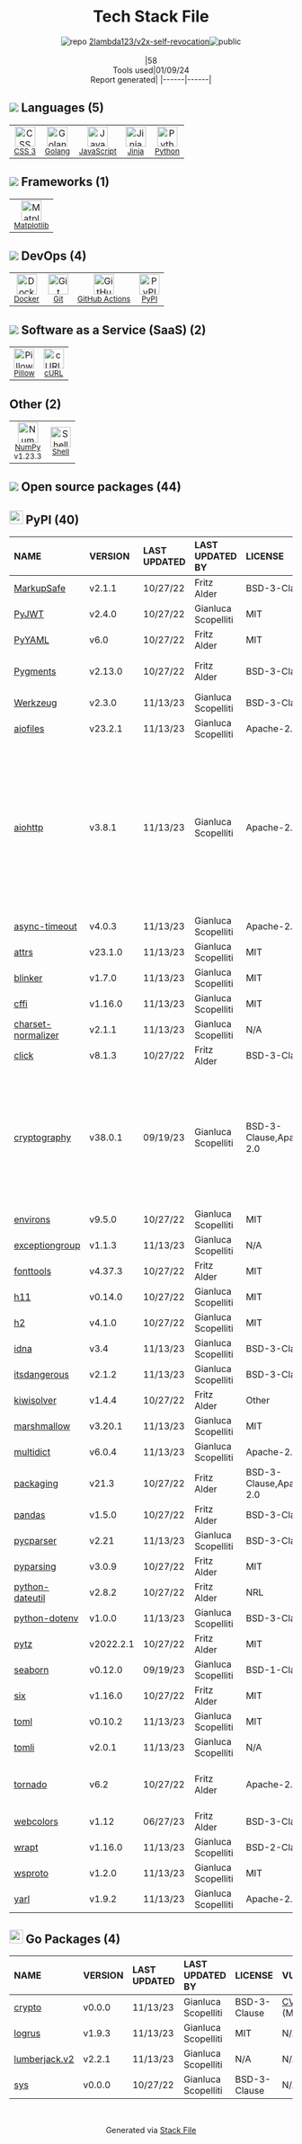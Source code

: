 <!--
&lt;--- Readme.md Snippet without images Start ---&gt;
## Tech Stack
2lambda123/v2x-self-revocation is built on the following main stack:

- [Python](https://www.python.org) – Languages
- [Golang](http://golang.org/) – Languages
- [JavaScript](https://developer.mozilla.org/en-US/docs/Web/JavaScript) – Languages
- [NumPy](http://www.numpy.org/) – Data Science Tools
- [Jinja](https://palletsprojects.com/p/jinja/) – Templating Languages & Extensions
- [Pillow](https://python-pillow.github.io/) – Image Processing and Management
- [Matplotlib](http://matplotlib.org) – Charting Libraries
- [Shell](https://en.wikipedia.org/wiki/Shell_script) – Shells
- [cURL](http://curl.haxx.se/) – File Transfer
- [GitHub Actions](https://github.com/features/actions) – Continuous Integration
- [Docker](https://www.docker.com/) – Virtual Machine Platforms & Containers

Full tech stack [here](/techstack.md)

&lt;--- Readme.md Snippet without images End ---&gt;

&lt;--- Readme.md Snippet with images Start ---&gt;
## Tech Stack
2lambda123/v2x-self-revocation is built on the following main stack:

- <img width='25' height='25' src='https://img.stackshare.io/service/993/pUBY5pVj.png' alt='Python'/> [Python](https://www.python.org) – Languages
- <img width='25' height='25' src='https://img.stackshare.io/service/1005/O6AczwfV_400x400.png' alt='Golang'/> [Golang](http://golang.org/) – Languages
- <img width='25' height='25' src='https://img.stackshare.io/service/1209/javascript.jpeg' alt='JavaScript'/> [JavaScript](https://developer.mozilla.org/en-US/docs/Web/JavaScript) – Languages
- <img width='25' height='25' src='https://img.stackshare.io/service/2179/default_332f874a2edb2686f578aa6389313efcea1eec41.png' alt='NumPy'/> [NumPy](http://www.numpy.org/) – Data Science Tools
- <img width='25' height='25' src='https://img.stackshare.io/service/2303/New_Project__20_.png' alt='Jinja'/> [Jinja](https://palletsprojects.com/p/jinja/) – Templating Languages & Extensions
- <img width='25' height='25' src='https://img.stackshare.io/service/2375/default_1f67b0ca7416a9f52beb655f90b5602d5ef74b75.jpg' alt='Pillow'/> [Pillow](https://python-pillow.github.io/) – Image Processing and Management
- <img width='25' height='25' src='https://img.stackshare.io/service/2993/2DZC4KaA_400x400.jpg' alt='Matplotlib'/> [Matplotlib](http://matplotlib.org) – Charting Libraries
- <img width='25' height='25' src='https://img.stackshare.io/service/4631/default_c2062d40130562bdc836c13dbca02d318205a962.png' alt='Shell'/> [Shell](https://en.wikipedia.org/wiki/Shell_script) – Shells
- <img width='25' height='25' src='https://img.stackshare.io/service/6552/curl-logo.png' alt='cURL'/> [cURL](http://curl.haxx.se/) – File Transfer
- <img width='25' height='25' src='https://img.stackshare.io/service/11563/actions.png' alt='GitHub Actions'/> [GitHub Actions](https://github.com/features/actions) – Continuous Integration
- <img width='25' height='25' src='https://img.stackshare.io/service/586/n4u37v9t_400x400.png' alt='Docker'/> [Docker](https://www.docker.com/) – Virtual Machine Platforms & Containers

Full tech stack [here](/techstack.md)

&lt;--- Readme.md Snippet with images End ---&gt;
-->
<div align="center">

# Tech Stack File
![](https://img.stackshare.io/repo.svg "repo") [2lambda123/v2x-self-revocation](https://github.com/2lambda123/v2x-self-revocation)![](https://img.stackshare.io/public_badge.svg "public")
<br/><br/>
|58<br/>Tools used|01/09/24 <br/>Report generated|
|------|------|
</div>

## <img src='https://img.stackshare.io/languages.svg'/> Languages (5)
<table><tr>
  <td align='center'>
  <img width='36' height='36' src='https://img.stackshare.io/service/6727/css.png' alt='CSS 3'>
  <br>
  <sub><a href="https://developer.mozilla.org/en-US/docs/Web/CSS/CSS3">CSS 3</a></sub>
  <br>
  <sub></sub>
</td>

<td align='center'>
  <img width='36' height='36' src='https://img.stackshare.io/service/1005/O6AczwfV_400x400.png' alt='Golang'>
  <br>
  <sub><a href="http://golang.org/">Golang</a></sub>
  <br>
  <sub></sub>
</td>

<td align='center'>
  <img width='36' height='36' src='https://img.stackshare.io/service/1209/javascript.jpeg' alt='JavaScript'>
  <br>
  <sub><a href="https://developer.mozilla.org/en-US/docs/Web/JavaScript">JavaScript</a></sub>
  <br>
  <sub></sub>
</td>

<td align='center'>
  <img width='36' height='36' src='https://img.stackshare.io/service/2303/New_Project__20_.png' alt='Jinja'>
  <br>
  <sub><a href="https://palletsprojects.com/p/jinja/">Jinja</a></sub>
  <br>
  <sub></sub>
</td>

<td align='center'>
  <img width='36' height='36' src='https://img.stackshare.io/service/993/pUBY5pVj.png' alt='Python'>
  <br>
  <sub><a href="https://www.python.org">Python</a></sub>
  <br>
  <sub></sub>
</td>

</tr>
</table>

## <img src='https://img.stackshare.io/frameworks.svg'/> Frameworks (1)
<table><tr>
  <td align='center'>
  <img width='36' height='36' src='https://img.stackshare.io/service/2993/2DZC4KaA_400x400.jpg' alt='Matplotlib'>
  <br>
  <sub><a href="http://matplotlib.org">Matplotlib</a></sub>
  <br>
  <sub></sub>
</td>

</tr>
</table>

## <img src='https://img.stackshare.io/devops.svg'/> DevOps (4)
<table><tr>
  <td align='center'>
  <img width='36' height='36' src='https://img.stackshare.io/service/586/n4u37v9t_400x400.png' alt='Docker'>
  <br>
  <sub><a href="https://www.docker.com/">Docker</a></sub>
  <br>
  <sub></sub>
</td>

<td align='center'>
  <img width='36' height='36' src='https://img.stackshare.io/service/1046/git.png' alt='Git'>
  <br>
  <sub><a href="http://git-scm.com/">Git</a></sub>
  <br>
  <sub></sub>
</td>

<td align='center'>
  <img width='36' height='36' src='https://img.stackshare.io/service/11563/actions.png' alt='GitHub Actions'>
  <br>
  <sub><a href="https://github.com/features/actions">GitHub Actions</a></sub>
  <br>
  <sub></sub>
</td>

<td align='center'>
  <img width='36' height='36' src='https://img.stackshare.io/service/12572/-RIWgodF_400x400.jpg' alt='PyPI'>
  <br>
  <sub><a href="https://pypi.org/">PyPI</a></sub>
  <br>
  <sub></sub>
</td>

</tr>
</table>

## <img src='https://img.stackshare.io/saas.svg'/> Software as a Service (SaaS) (2)
<table><tr>
  <td align='center'>
  <img width='36' height='36' src='https://img.stackshare.io/service/2375/default_1f67b0ca7416a9f52beb655f90b5602d5ef74b75.jpg' alt='Pillow'>
  <br>
  <sub><a href="https://python-pillow.github.io/">Pillow</a></sub>
  <br>
  <sub></sub>
</td>

<td align='center'>
  <img width='36' height='36' src='https://img.stackshare.io/service/6552/curl-logo.png' alt='cURL'>
  <br>
  <sub><a href="http://curl.haxx.se/">cURL</a></sub>
  <br>
  <sub></sub>
</td>

</tr>
</table>

## Other (2)
<table><tr>
  <td align='center'>
  <img width='36' height='36' src='https://img.stackshare.io/service/2179/default_332f874a2edb2686f578aa6389313efcea1eec41.png' alt='NumPy'>
  <br>
  <sub><a href="http://www.numpy.org/">NumPy</a></sub>
  <br>
  <sub>v1.23.3</sub>
</td>

<td align='center'>
  <img width='36' height='36' src='https://img.stackshare.io/service/4631/default_c2062d40130562bdc836c13dbca02d318205a962.png' alt='Shell'>
  <br>
  <sub><a href="https://en.wikipedia.org/wiki/Shell_script">Shell</a></sub>
  <br>
  <sub></sub>
</td>

</tr>
</table>


## <img src='https://img.stackshare.io/group.svg' /> Open source packages (44)</h2>

## <img width='24' height='24' src='https://img.stackshare.io/service/12572/-RIWgodF_400x400.jpg'/> PyPI (40)

|NAME|VERSION|LAST UPDATED|LAST UPDATED BY|LICENSE|VULNERABILITIES|
|:------|:------|:------|:------|:------|:------|
|[MarkupSafe](https://pypi.org/project/MarkupSafe)|v2.1.1|10/27/22|Fritz Alder |BSD-3-Clause|N/A|
|[PyJWT](https://pypi.org/project/PyJWT)|v2.4.0|10/27/22|Gianluca Scopelliti |MIT|N/A|
|[PyYAML](https://pypi.org/project/PyYAML)|v6.0|10/27/22|Fritz Alder |MIT|N/A|
|[Pygments](https://pypi.org/project/Pygments)|v2.13.0|10/27/22|Fritz Alder |BSD-3-Clause|[CVE-2022-40896](https://github.com/advisories/GHSA-mrwq-x4v8-fh7p) (Moderate)|
|[Werkzeug](https://pypi.org/project/Werkzeug)|v2.3.0|11/13/23|Gianluca Scopelliti |BSD-3-Clause|N/A|
|[aiofiles](https://pypi.org/project/aiofiles)|v23.2.1|11/13/23|Gianluca Scopelliti |Apache-2.0|N/A|
|[aiohttp](https://pypi.org/project/aiohttp)|v3.8.1|11/13/23|Gianluca Scopelliti |Apache-2.0|[CVE-2023-49081](https://github.com/advisories/GHSA-q3qx-c6g2-7pw2) (High)<br/>[](https://github.com/advisories/GHSA-pjjw-qhg8-p2p9) (Moderate)<br/>[CVE-2023-49082](https://github.com/advisories/GHSA-qvrw-v9rv-5rjx) (Moderate)<br/>[CVE-2023-47627](https://github.com/advisories/GHSA-gfw2-4jvh-wgfg) (Moderate)<br/>[CVE-2023-37276](https://github.com/advisories/GHSA-45c4-8wx5-qw6w) (Moderate)<br/>[CVE-2022-33124](https://github.com/advisories/GHSA-rwqr-c348-m5wr) (Moderate)|
|[async-timeout](https://pypi.org/project/async-timeout)|v4.0.3|11/13/23|Gianluca Scopelliti |Apache-2.0|N/A|
|[attrs](https://pypi.org/project/attrs)|v23.1.0|11/13/23|Gianluca Scopelliti |MIT|N/A|
|[blinker](https://pypi.org/project/blinker)|v1.7.0|11/13/23|Gianluca Scopelliti |MIT|N/A|
|[cffi](https://pypi.org/project/cffi)|v1.16.0|11/13/23|Gianluca Scopelliti |MIT|N/A|
|[charset-normalizer](https://pypi.org/project/charset-normalizer)|v2.1.1|11/13/23|Gianluca Scopelliti |N/A|N/A|
|[click](https://pypi.org/project/click)|v8.1.3|10/27/22|Fritz Alder |BSD-3-Clause|N/A|
|[cryptography](https://pypi.org/project/cryptography)|v38.0.1|09/19/23|Gianluca Scopelliti |BSD-3-Clause,Apache-2.0|[CVE-2023-0286](https://github.com/advisories/GHSA-x4qr-2fvf-3mr5) (High)<br/>[CVE-2023-23931](https://github.com/advisories/GHSA-w7pp-m8wf-vj6r) (Moderate)<br/>[](https://github.com/advisories/GHSA-39hc-v87j-747x) (Moderate)<br/>[CVE-2023-49083](https://github.com/advisories/GHSA-jfhm-5ghh-2f97) (Moderate)<br/>[](https://github.com/advisories/GHSA-jm77-qphf-c4w8) (Low)<br/>[](https://github.com/advisories/GHSA-v8gr-m533-ghj9) (Low)<br/>[](https://github.com/advisories/GHSA-5cpq-8wj7-hf2v) (Low)|
|[environs](https://pypi.org/project/environs)|v9.5.0|10/27/22|Gianluca Scopelliti |MIT|N/A|
|[exceptiongroup](https://pypi.org/project/exceptiongroup)|v1.1.3|11/13/23|Gianluca Scopelliti |N/A|N/A|
|[fonttools](https://pypi.org/project/fonttools)|v4.37.3|10/27/22|Fritz Alder |MIT|N/A|
|[h11](https://pypi.org/project/h11)|v0.14.0|10/27/22|Gianluca Scopelliti |MIT|N/A|
|[h2](https://pypi.org/project/h2)|v4.1.0|10/27/22|Gianluca Scopelliti |MIT|N/A|
|[idna](https://pypi.org/project/idna)|v3.4|11/13/23|Gianluca Scopelliti |BSD-3-Clause|N/A|
|[itsdangerous](https://pypi.org/project/itsdangerous)|v2.1.2|11/13/23|Gianluca Scopelliti |BSD-3-Clause|N/A|
|[kiwisolver](https://pypi.org/project/kiwisolver)|v1.4.4|10/27/22|Fritz Alder |Other|N/A|
|[marshmallow](https://pypi.org/project/marshmallow)|v3.20.1|11/13/23|Gianluca Scopelliti |MIT|N/A|
|[multidict](https://pypi.org/project/multidict)|v6.0.4|11/13/23|Gianluca Scopelliti |Apache-2.0|N/A|
|[packaging](https://pypi.org/project/packaging)|v21.3|10/27/22|Fritz Alder |BSD-3-Clause,Apache-2.0|N/A|
|[pandas](https://pypi.org/project/pandas)|v1.5.0|10/27/22|Fritz Alder |BSD-3-Clause|N/A|
|[pycparser](https://pypi.org/project/pycparser)|v2.21|11/13/23|Gianluca Scopelliti |BSD-3-Clause|N/A|
|[pyparsing](https://pypi.org/project/pyparsing)|v3.0.9|10/27/22|Fritz Alder |MIT|N/A|
|[python-dateutil](https://pypi.org/project/python-dateutil)|v2.8.2|10/27/22|Fritz Alder |NRL|N/A|
|[python-dotenv](https://pypi.org/project/python-dotenv)|v1.0.0|11/13/23|Gianluca Scopelliti |BSD-3-Clause|N/A|
|[pytz](https://pypi.org/project/pytz)|v2022.2.1|10/27/22|Fritz Alder |MIT|N/A|
|[seaborn](https://pypi.org/project/seaborn)|v0.12.0|09/19/23|Gianluca Scopelliti |BSD-1-Clause|N/A|
|[six](https://pypi.org/project/six)|v1.16.0|10/27/22|Fritz Alder |MIT|N/A|
|[toml](https://pypi.org/project/toml)|v0.10.2|11/13/23|Gianluca Scopelliti |MIT|N/A|
|[tomli](https://pypi.org/project/tomli)|v2.0.1|11/13/23|Gianluca Scopelliti |N/A|N/A|
|[tornado](https://pypi.org/project/tornado)|v6.2|10/27/22|Fritz Alder |Apache-2.0|[](https://github.com/advisories/GHSA-qppv-j76h-2rpx) (Moderate)<br/>[CVE-2023-28370](https://github.com/advisories/GHSA-hj3f-6gcp-jg8j) (Moderate)|
|[webcolors](https://pypi.org/project/webcolors)|v1.12|06/27/23|Fritz Alder |BSD-3-Clause|N/A|
|[wrapt](https://pypi.org/project/wrapt)|v1.16.0|11/13/23|Gianluca Scopelliti |BSD-2-Clause|N/A|
|[wsproto](https://pypi.org/project/wsproto)|v1.2.0|11/13/23|Gianluca Scopelliti |MIT|N/A|
|[yarl](https://pypi.org/project/yarl)|v1.9.2|11/13/23|Gianluca Scopelliti |Apache-2.0|N/A|


## <img width='24' height='24' src='https://img.stackshare.io/service/21112/default_1346bbda8fe03e4dce5601323a3ca47a10c1ae36.png'/> Go Packages (4)

|NAME|VERSION|LAST UPDATED|LAST UPDATED BY|LICENSE|VULNERABILITIES|
|:------|:------|:------|:------|:------|:------|
|[crypto](https://pkg.go.dev/golang.org/x/crypto)|v0.0.0|11/13/23|Gianluca Scopelliti |BSD-3-Clause|[CVE-2020-9283](https://github.com/advisories/GHSA-ffhg-7mh4-33c4) (Moderate)|
|[logrus](https://pkg.go.dev/github.com/sirupsen/logrus)|v1.9.3|11/13/23|Gianluca Scopelliti |MIT|N/A|
|[lumberjack.v2](https://pkg.go.dev/gopkg.in/natefinch/lumberjack.v2)|v2.2.1|11/13/23|Gianluca Scopelliti |N/A|N/A|
|[sys](https://pkg.go.dev/golang.org/x/sys)|v0.0.0|10/27/22|Gianluca Scopelliti |BSD-3-Clause|N/A|

<br/>
<div align='center'>

Generated via [Stack File](https://github.com/marketplace/stack-file)
